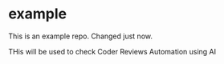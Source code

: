 # example
This is an example repo.
Changed just now.


THis will be used to check Coder Reviews Automation using AI
